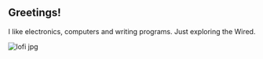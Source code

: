 ## Greetings!

I like electronics, computers and writing programs. Just exploring the Wired.

![lofi jpg](https://github.com/priyanshu-2612/priyanshu-2612/assets/136080688/cb877c24-2e13-4105-b5e5-e10e337642f7)


<!---
priyanshu-2612/priyanshu-2612 is a ✨ special ✨ repository because its `README.md` (this file) appears on your GitHub profile.
You can click the Preview link to take a look at your changes.
--->
